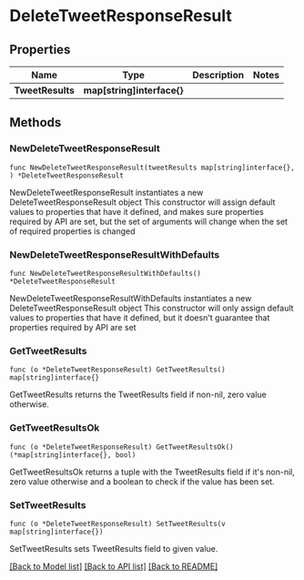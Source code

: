 # DeleteTweetResponseResult

## Properties

Name | Type | Description | Notes
------------ | ------------- | ------------- | -------------
**TweetResults** | **map[string]interface{}** |  | 

## Methods

### NewDeleteTweetResponseResult

`func NewDeleteTweetResponseResult(tweetResults map[string]interface{}, ) *DeleteTweetResponseResult`

NewDeleteTweetResponseResult instantiates a new DeleteTweetResponseResult object
This constructor will assign default values to properties that have it defined,
and makes sure properties required by API are set, but the set of arguments
will change when the set of required properties is changed

### NewDeleteTweetResponseResultWithDefaults

`func NewDeleteTweetResponseResultWithDefaults() *DeleteTweetResponseResult`

NewDeleteTweetResponseResultWithDefaults instantiates a new DeleteTweetResponseResult object
This constructor will only assign default values to properties that have it defined,
but it doesn't guarantee that properties required by API are set

### GetTweetResults

`func (o *DeleteTweetResponseResult) GetTweetResults() map[string]interface{}`

GetTweetResults returns the TweetResults field if non-nil, zero value otherwise.

### GetTweetResultsOk

`func (o *DeleteTweetResponseResult) GetTweetResultsOk() (*map[string]interface{}, bool)`

GetTweetResultsOk returns a tuple with the TweetResults field if it's non-nil, zero value otherwise
and a boolean to check if the value has been set.

### SetTweetResults

`func (o *DeleteTweetResponseResult) SetTweetResults(v map[string]interface{})`

SetTweetResults sets TweetResults field to given value.



[[Back to Model list]](../README.md#documentation-for-models) [[Back to API list]](../README.md#documentation-for-api-endpoints) [[Back to README]](../README.md)



